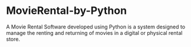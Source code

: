 # MovieRental-by-Python
A Movie Rental Software developed using Python is a system designed to manage the renting and returning of movies in a digital or physical rental store. 
